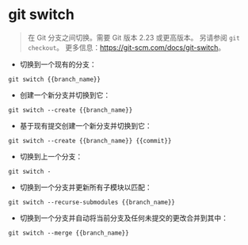 # git switch

> 在 Git 分支之间切换。需要 Git 版本 2.23 或更高版本。
> 另请参阅 `git checkout`。
> 更多信息：<https://git-scm.com/docs/git-switch>。

- 切换到一个现有的分支：

`git switch {{branch_name}}`

- 创建一个新分支并切换到它：

`git switch --create {{branch_name}}`

- 基于现有提交创建一个新分支并切换到它：

`git switch --create {{branch_name}} {{commit}}`

- 切换到上一个分支：

`git switch -`

- 切换到一个分支并更新所有子模块以匹配：

`git switch --recurse-submodules {{branch_name}}`

- 切换到一个分支并自动将当前分支及任何未提交的更改合并到其中：

`git switch --merge {{branch_name}}`